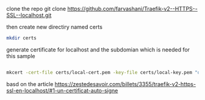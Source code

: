 clone the repo
git clone https://github.com/farvashani/Traefik-v2--HTTPS--SSL--localhost.git

then 
create new directiry named certs

```bash
mkdir certs 

```

generate certificate for localhost and the subdomian which is needed for this sample
```bash

mkcert -cert-file certs/local-cert.pem -key-file certs/local-key.pem "docker.localhost" "*.docker.localhost" "domain.local" "*.domain.local"

```
basd on the article
https://zestedesavoir.com/billets/3355/traefik-v2-https-ssl-en-localhost/#1-un-certificat-auto-signe